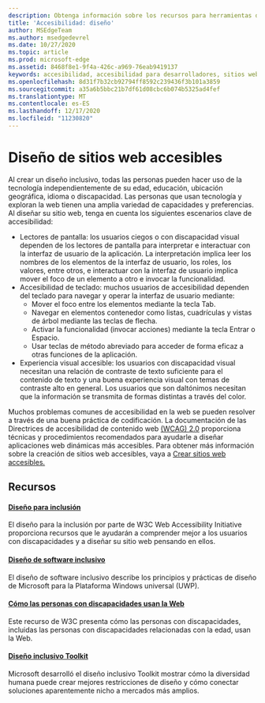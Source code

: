 ```yaml
---
description: Obtenga información sobre los recursos para herramientas de diseño inclusivas y procedimientos recomendados.
title: 'Accesibilidad: diseño'
author: MSEdgeTeam
ms.author: msedgedevrel
ms.date: 10/27/2020
ms.topic: article
ms.prod: microsoft-edge
ms.assetid: 8468f8e1-9f4a-426c-a969-76eab9419137
keywords: accesibilidad, accesibilidad para desarrolladores, sitios web accesibles, edge, desarrollo web, ARIA, desarrollador, UIA, Automatización de la interfaz de usuario
ms.openlocfilehash: 8d31f7b32cb92794ff8592c239436f3b101a3859
ms.sourcegitcommit: a35a6b5bbc21b7df61d08cbc6b074b5325ad4fef
ms.translationtype: MT
ms.contentlocale: es-ES
ms.lasthandoff: 12/17/2020
ms.locfileid: "11230820"
---
```

# Diseño de sitios web accesibles  

Al crear un diseño inclusivo, todas las personas pueden hacer uso de la tecnología independientemente de su edad, educación, ubicación geográfica, idioma o discapacidad.  Las personas que usan tecnología y exploran la web tienen una amplia variedad de capacidades y preferencias.  Al diseñar su sitio web, tenga en cuenta los siguientes escenarios clave de accesibilidad:

*   Lectores de pantalla: los usuarios ciegos o con discapacidad visual dependen de los lectores de pantalla para interpretar e interactuar con la interfaz de usuario de la aplicación.  La interpretación implica leer los nombres de los elementos de la interfaz de usuario, los roles, los valores, entre otros, e interactuar con la interfaz de usuario implica mover el foco de un elemento a otro e invocar la funcionalidad.
*   Accesibilidad de teclado: muchos usuarios de accesibilidad dependen del teclado para navegar y operar la interfaz de usuario mediante:
    *   Mover el foco entre los elementos mediante la tecla Tab.
    *   Navegar en elementos contenedor como listas, cuadrículas y vistas de árbol mediante las teclas de flecha.
    *   Activar la funcionalidad \(invocar acciones\) mediante la tecla Entrar o Espacio.
    *   Usar teclas de método abreviado para acceder de forma eficaz a otras funciones de la aplicación.
*   Experiencia visual accesible: los usuarios con discapacidad visual necesitan una relación de contraste de texto suficiente para el contenido de texto y una buena experiencia visual con temas de contraste alto en general.  Los usuarios que son daltónimos necesitan que la información se transmita de formas distintas a través del color.

Muchos problemas comunes de accesibilidad en la web se pueden resolver a través de una buena práctica de codificación.  La documentación de las Directrices de accesibilidad de contenido web [(WCAG) 2.0](https://www.w3.org/TR/WCAG20) proporciona técnicas y procedimientos recomendados para ayudarle a diseñar aplicaciones web dinámicas más accesibles.  Para obtener más información sobre la creación de sitios web accesibles, vaya a [Crear sitios web accesibles.](./build/index.md)

## Recursos  

#### [Diseño para inclusión](https://w3.org/WAI/users/Overview.html)  

El diseño para la inclusión por parte de W3C Web Accessibility Initiative proporciona recursos que le ayudarán a comprender mejor a los usuarios con discapacidades y a diseñar su sitio web pensando en ellos.

#### [Diseño de software inclusivo](https://msdn.microsoft.com/windows/uwp/accessibility/designing-inclusive-software)  

El diseño de software inclusivo describe los principios y prácticas de diseño de Microsoft para la Plataforma Windows universal (UWP).

#### [Cómo las personas con discapacidades usan la Web](https://www.w3.org/WAI/intro/people-use-web/Overview.html)  

Este recurso de W3C presenta cómo las personas con discapacidades, incluidas las personas con discapacidades relacionadas con la edad, usan la Web.

#### [Diseño inclusivo Toolkit](https://www.microsoft.com/design/practice#howwemake-section)  

Microsoft desarrolló el diseño inclusivo Toolkit mostrar cómo la diversidad humana puede crear mejores restricciones de diseño y cómo conectar soluciones aparentemente nicho a mercados más amplios.
